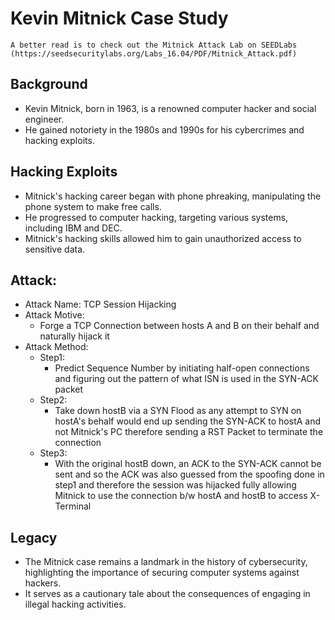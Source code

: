 # Kevin Mitnick Case Study

`A better read is to check out the Mitnick Attack Lab on SEEDLabs (https://seedsecuritylabs.org/Labs_16.04/PDF/Mitnick_Attack.pdf)`

## Background
- Kevin Mitnick, born in 1963, is a renowned computer hacker and social engineer.
- He gained notoriety in the 1980s and 1990s for his cybercrimes and hacking exploits.

## Hacking Exploits
- Mitnick's hacking career began with phone phreaking, manipulating the phone system to make free calls.
- He progressed to computer hacking, targeting various systems, including IBM and DEC.
- Mitnick's hacking skills allowed him to gain unauthorized access to sensitive data.

## Attack:

- Attack Name: TCP Session Hijacking
- Attack Motive:
	- Forge a TCP Connection between hosts A and B on their behalf and naturally hijack it
- Attack Method: 
	- Step1: 
		- Predict Sequence Number by initiating half-open connections and figuring out the pattern of what ISN is used in the SYN-ACK packet
	- Step2: 
		- Take down hostB via a SYN Flood as any attempt to SYN on hostA's behalf would end up sending the SYN-ACK to hostA and not Mitnick's PC therefore sending a RST Packet to terminate the connection
	- Step3: 
		- With the original hostB down, an ACK to the SYN-ACK cannot be sent and so the ACK was also guessed from the spoofing done in step1 and therefore the session was hijacked fully allowing Mitnick to use the connection b/w hostA and hostB to access X-Terminal
## Legacy
- The Mitnick case remains a landmark in the history of cybersecurity, highlighting the importance of securing computer systems against hackers.
- It serves as a cautionary tale about the consequences of engaging in illegal hacking activities.
